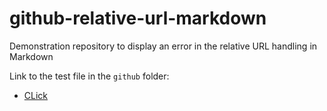 # github-relative-url-markdown
Demonstration repository to display an error in the relative URL handling in Markdown

Link to the test file in the `github` folder: 
* [CLick](./github/test.txt)
